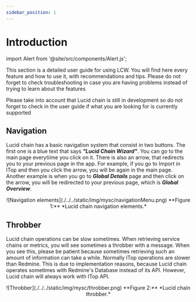 ```yaml
---
sidebar_position: 1
---
```


# Introduction

import Alert from '@site/src/components/Alert.js';

This section is a detailed user guide for using LCW. You will find here every feature and how to use it, with recommendations and tips. Please do not forget to check troubleshooting in case you are having problems instead of trying to learn about the features

<Alert>
  Please take into account that Lucid chain is still in development so do not forget to check in the user guide if what you are looking for is currently supported
</Alert>

## Navigation

Lucid chain has a basic navigation system that consist in two buttons. The first one is a blue text that says ***"Lucid Chain Wizard"***. You can go to the main page everytiime you click on it. There is also an arrow, that redirects you to your previous page in the app. For example, if you go to Import in ITop and then you click the arrow, you will be again in the main page. Another example is when you go to  ***Global Details*** page and then click on the arrow, you will be redirected to your previous page, which is ***Global Overview***.

<div align="center">
![Navigation elements](./../../static/img/mysc/navigationMenu.png)  
**Figure 1:** *Lucid chain navigation elements.*
</div>

## Throbber

Lucid chain operations can be slow sometimes. When retrieving service chains or metrics, you will see sometimes a throbber with a message. When you see this, please be patient because sometimes retrieving such an amount of information can take a while. Normally ITop operations are slower than Redmine. This is due to implementation reasons, because Lucid chain operates sometimes with Redmine's Database instead of its API. However, Lucid chain will always work with ITop API.

<div align="center">
![Throbber](./../../static/img/mysc/throbber.png)  
**Figure 2:** *Lucid chain throbber.*
</div>
